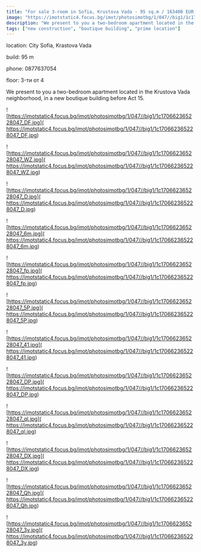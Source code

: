 ```yaml
---
title: "For sale 3-room in Sofia, Krustova Vada - 95 sq.m / 163400 EUR :: imot.bg Ad"
image: "https://imotstatic4.focus.bg/imot/photosimotbg/1/047//big1/1c170662365228047_Fl.jpg"
description: "We present to you a two-bedroom apartment located in the Krustova Vada neighborhood, in a new boutique building before Act 15."
tags: ["new construction", "boutique building", "prime location"]
---
```


location: City Sofia, Krastova Vada

build: 95 m

phone: 0877637054

floor: 3-ти от 4

We present to you a two-bedroom apartment located in the Krustova Vada neighborhood, in a new boutique building before Act 15.


![https://imotstatic4.focus.bg/imot/photosimotbg/1/047//big1/1c170662365228047_DF.jpg]( https://imotstatic4.focus.bg/imot/photosimotbg/1/047//big1/1c170662365228047_DF.jpg)


![https://imotstatic4.focus.bg/imot/photosimotbg/1/047//big1/1c170662365228047_WZ.jpg]( https://imotstatic4.focus.bg/imot/photosimotbg/1/047//big1/1c170662365228047_WZ.jpg)


![https://imotstatic4.focus.bg/imot/photosimotbg/1/047//big1/1c170662365228047_D.jpg]( https://imotstatic4.focus.bg/imot/photosimotbg/1/047//big1/1c170662365228047_D.jpg)


![https://imotstatic4.focus.bg/imot/photosimotbg/1/047//big1/1c170662365228047_6m.jpg]( https://imotstatic4.focus.bg/imot/photosimotbg/1/047//big1/1c170662365228047_6m.jpg)


![https://imotstatic4.focus.bg/imot/photosimotbg/1/047//big1/1c170662365228047_fp.jpg]( https://imotstatic4.focus.bg/imot/photosimotbg/1/047//big1/1c170662365228047_fp.jpg)


![https://imotstatic4.focus.bg/imot/photosimotbg/1/047//big1/1c170662365228047_5P.jpg]( https://imotstatic4.focus.bg/imot/photosimotbg/1/047//big1/1c170662365228047_5P.jpg)


![https://imotstatic4.focus.bg/imot/photosimotbg/1/047//big1/1c170662365228047_41.jpg]( https://imotstatic4.focus.bg/imot/photosimotbg/1/047//big1/1c170662365228047_41.jpg)


![https://imotstatic4.focus.bg/imot/photosimotbg/1/047//big1/1c170662365228047_DP.jpg]( https://imotstatic4.focus.bg/imot/photosimotbg/1/047//big1/1c170662365228047_DP.jpg)


![https://imotstatic4.focus.bg/imot/photosimotbg/1/047//big1/1c170662365228047_ql.jpg]( https://imotstatic4.focus.bg/imot/photosimotbg/1/047//big1/1c170662365228047_ql.jpg)


![https://imotstatic4.focus.bg/imot/photosimotbg/1/047//big1/1c170662365228047_DX.jpg]( https://imotstatic4.focus.bg/imot/photosimotbg/1/047//big1/1c170662365228047_DX.jpg)


![https://imotstatic4.focus.bg/imot/photosimotbg/1/047//big1/1c170662365228047_Qh.jpg]( https://imotstatic4.focus.bg/imot/photosimotbg/1/047//big1/1c170662365228047_Qh.jpg)


![https://imotstatic4.focus.bg/imot/photosimotbg/1/047//big1/1c170662365228047_3y.jpg]( https://imotstatic4.focus.bg/imot/photosimotbg/1/047//big1/1c170662365228047_3y.jpg)



